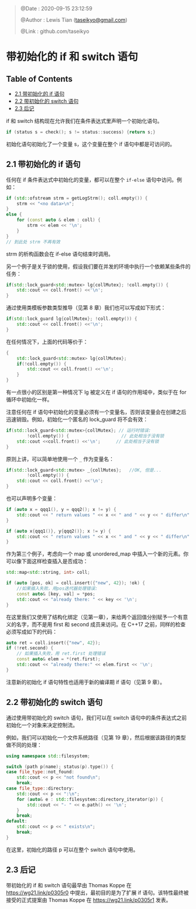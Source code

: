 > @Date    : 2020-09-15 23:12:59
>
> @Author  : Lewis Tian (taseikyo@gmail.com)
>
> @Link    : github.com/taseikyo

# 带初始化的 if 和 switch 语句

## Table of Contents

- [2.1 带初始化的 if 语句](#21-带初始化的-if-语句)
- [2.2 带初始化的 switch 语句](#22-带初始化的-switch-语句)
- [2.3 后记](#23-后记)

if 和 switch 结构现在允许我们在条件表达式里声明一个初始化语句。

```C++
if (status s = check(); s != status::success) {return s;}
```

初始化语句初始化了一个变量 s，这个变量在整个 if 语句中都是可访问的。

## 2.1 带初始化的 if 语句

任何在 if 条件表达式中初始化的变量，都可以在整个 `if-else` 语句中访问。例如：

```C++
if (std::ofstream strm = getLogStrm(); coll.empty()) {
	strm << "<no data>\n";
}
else {
	for (const auto & elem : coll) {
		strm << elem << '\n';
	}
}
// 到此处 strm 不再有效
```

strm 的析构函数会在 if-else 语句结束时调用。

另一个例子是关于锁的使用，假设我们要在并发的环境中执行一个依赖某些条件的任务：

```C++
if(std::lock_guard<std::mutex> lg{collMutex}; !coll.empty()) {
	std::cout << coll.front() <<'\n';
}
```

通过使用类模板参数类型推导（见第 8 章）我们也可以写成如下形式：

```C++
if(std::lock_guard lg{collMutex}; !coll.empty()) {
	std::cout << coll.front() <<'\n';
}
```

在任何情况下，上面的代码等价于：

```C++
{
	std::lock_guard<std::mutex> lg{collMutex};
    if(!coll.empty()) {
    	std::cout << coll.front() <<'\n';
    }
}
```

有一点很小的区别是第一种情况下 lg 被定义在 if 语句的作用域中，类似于在 for 循环中初始化一样。

注意任何在 if 语句中初始化的变量必须有一个变量名，否则该变量会在创建之后迅速销毁。例如，初始化一个匿名的 lock_guard 将不会有效：

```C++
if(std::lock_guard<std::mutex>{collMutex}; // 运行时错误:
        !coll.empty()) {                    // 此处相当于没有锁
    std::cout <<coll.front() <<'\n';      // 此处相当于没有锁
}
```

原则上讲，可以简单地使用一个 `_` 作为变量名：

```C++
if(std::lock_guard<std::mutex> _{collMutes};   //OK, 但是...
        !coll.empty()) {
	std::cout << coll.front() <<'\n';
}
```

也可以声明多个变量：

```C++
if (auto x = qqq1(), y = qqq2(); x != y) {
	std::cout << " return values " << x << " and " << y << " differ\n" ;
}

if (auto x{qqq1()}, y{qqq2()}; x != y) {
	std::cout << " return values " << x << " and " << y << " differ\n" ;
}
```

作为第三个例子，考虑向一个 map 或 unordered_map 中插入一个新的元素。你可以像下面这样检查插入是否成功：

```C++
std::map<std::string, int> coll;

if (auto [pos, ok] = coll.insert({"new", 42}); !ok) {
	//如果插入失败，用pos迭代器处理错误:
	const auto& [key, val] = *pos;
	std::cout << "already there: " << key << '\n';
}
```

在这里我们又使用了结构化绑定（见第一章），来给两个返回值分别赋予一个有意义的名字，而不是用 first 和 second 成员来访问。在 C++17 之前，同样的检查必须写成如下的代码：

```C++
auto ret = coll.insert({"new", 42});
if (!ret.second) {
	// 如果插入失败，用 ret.first 处理错误
	const auto& elem = *(ret.first);
	std::cout << "already there:" << elem.first << '\n';
}
```

注意新的初始化 if 语句特性也适用于新的编译期 if 语句（见第 9 章）。

## 2.2 带初始化的 switch 语句

通过使用带初始化的 switch 语句，我们可以在 switch 语句中的条件表达式之前初始化一个对象来决定控制流。

例如，我们可以初始化一个文件系统路径（见第 19 章），然后根据该路径的类型做不同的处理：

```C++
using namespace std::filesystem;

switch (path p(name); status(p).type()) {
case file_type::not_found:
	std::cout << p << "not found\n";
	break;
case file_type::directory:
	std::cout << p << ":\n";
	for (auto& e : std::filesystem::directory_iterator(p)) {
		std::cout << "- " << e.path() << '\n';
	}
	break;
default:
	std::cout << p << " exists\n";
	break;
}
```

在这里，初始化的路径 p 可以在整个 switch 语句中使用。

## 2.3 后记

带初始化的 if 和 switch 语句最早由 Thomas Koppe 在 https://wg21.link/p0305r0 中提出，最初目的是为了扩展 if 语句。该特性最终被接受的正式提案由 Thomas Koppe 在 https://wg21.link/p0305r1 发表。